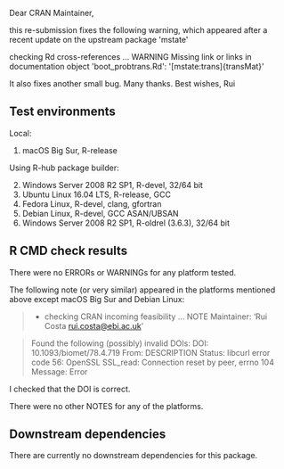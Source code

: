 Dear CRAN Maintainer,

this re-submission fixes the following 
warning, which appeared after a recent 
update on the upstream package 'mstate'
>
checking Rd cross-references ... WARNING
Missing link or links in documentation object 'boot_probtrans.Rd':
  '[mstate:trans]{transMat}'

It also fixes another small bug.
Many thanks.
Best wishes,
Rui


## Test environments
Local:  
  1. macOS Big Sur, R-release
  
Using R-hub package builder:  

  2. Windows Server 2008 R2 SP1, R-devel, 32/64 bit  
  3. Ubuntu Linux 16.04 LTS, R-release, GCC  
  4. Fedora Linux, R-devel, clang, gfortran  
  5. Debian Linux, R-devel, GCC ASAN/UBSAN  
  6. Windows Server 2008 R2 SP1, R-oldrel (3.6.3), 32/64 bit

## R CMD check results
There were no ERRORs or WARNINGs for any platform tested.

The following note (or very similar) appeared in 
the platforms mentioned above except macOS Big Sur
and Debian Linux:

>* checking CRAN incoming feasibility ... NOTE
Maintainer: ‘Rui Costa <rui.costa@ebi.ac.uk>’

>Found the following (possibly) invalid DOIs:
  DOI: 10.1093/biomet/78.4.719
    From: DESCRIPTION
    Status: libcurl error code 56:
    	OpenSSL SSL_read: Connection reset by peer, errno 104
    Message: Error
      
I checked that the DOI is correct.
   
There were no other NOTES for any of the platforms.

## Downstream dependencies
There are currently no downstream dependencies for this package.
